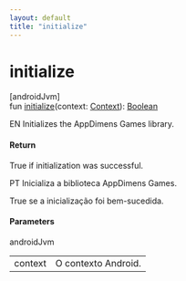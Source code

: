 ```yaml
---
layout: default
title: "initialize"
---
```


# initialize

[androidJvm]\
fun [initialize](initialize.md)(context: [Context](https://developer.android.com/reference/kotlin/android/content/Context.html)): [Boolean](https://kotlinlang.org/api/core/kotlin-stdlib/kotlin/-boolean/index.html)

EN Initializes the AppDimens Games library.

#### Return

True if initialization was successful.

PT Inicializa a biblioteca AppDimens Games.

True se a inicialização foi bem-sucedida.

#### Parameters

androidJvm

| | |
|---|---|
| context | O contexto Android. |